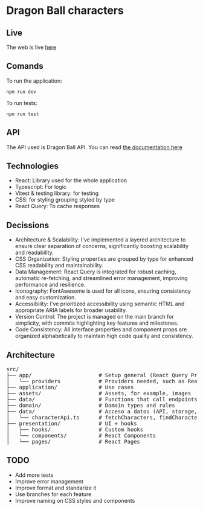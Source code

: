 # Dragon Ball characters

## Live
The web is live [here]()

## Comands
To run the application:
```console
npm run dev
```

To run tests:
```console
npm run test
```

## API
The API used is Dragon Ball API. You can read [the documentation here](https://web.dragonball-api.com/documentation)

## Technologies
- React: Library used for the whole application
- Typescript: For logic
- Vitest & testing library: for testing
- CSS: for styling grouping styled by type
- React Query: To cache responses

## Decissions
- Architecture & Scalability: I've implemented a layered architecture to ensure clear separation of concerns, significantly boosting scalability and readability.
- CSS Organization: Styling properties are grouped by type for enhanced CSS readability and maintainability.
- Data Management: React Query is integrated for robust caching, automatic re-fetching, and streamlined error management, improving performance and resilience.
- Iconography: FontAwesome is used for all icons, ensuring consistency and easy customization.
- Accessibility: I've prioritized accessibility using semantic HTML and appropriate ARIA labels for broader usability.
- Version Control: The project is managed on the main branch for simplicity, with commits highlighting key features and milestones.
- Code Consistency: All interface properties and component props are organized alphabetically to maintain high code quality and consistency.

## Architecture
<pre>
src/
├── app/                     # Setup general (React Query Provider, router, etc.)
│   └── providers            # Providers needed, such as React Query Provider
├── application/             # Use cases
├── assets/                  # Assets, for example, images
├── data/                    # Functions that call endpoints
├── domain/                  # Domain types and rules
├── data/                    # Acceso a datos (API, storage, etc.)
│   └── characterApi.ts      # fetchCharacters, findCharacter, etc.
├── presentation/            # UI + hooks
│   ├── hooks/               # Custom hooks
│   └── components/          # React Components
│   └── pages/               # React Pages
</pre>

## TODO

- Add more tests
- Improve error management
- Improve format and standarize it
- Use branches for each feature
- Improve naming on CSS styles and components
